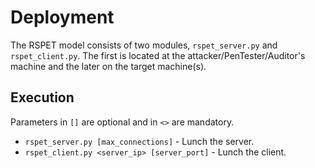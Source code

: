 # Deployment

The RSPET model consists of two modules, `rspet_server.py` and `rspet_client.py`.
The first is located at the attacker/PenTester/Auditor's machine and the later on
the target machine(s).

## Execution

Parameters in `[]` are optional and in `<>` are mandatory.

* `rspet_server.py [max_connections]` - Lunch the server.
* `rspet_client.py <server_ip> [server_port]` - Lunch the client.
